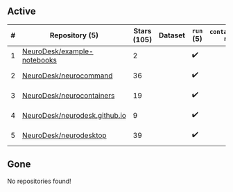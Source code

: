 ## Active
| # | Repository (5) | Stars (105) | Dataset | `run` (5) | `containers-run` | Last Modified |
| --- | --- | --- | --- | --- | --- | --- |
| 1 | [NeuroDesk/example-notebooks](https://github.com/NeuroDesk/example-notebooks) | 2 |  | :heavy_check_mark: |  | 2024-06-13 08:24:06+00:00 |
| 2 | [NeuroDesk/neurocommand](https://github.com/NeuroDesk/neurocommand) | 36 |  | :heavy_check_mark: |  | 2024-06-11 13:39:57+00:00 |
| 3 | [NeuroDesk/neurocontainers](https://github.com/NeuroDesk/neurocontainers) | 19 |  | :heavy_check_mark: |  | 2024-06-19 12:44:39+00:00 |
| 4 | [NeuroDesk/neurodesk.github.io](https://github.com/NeuroDesk/neurodesk.github.io) | 9 |  | :heavy_check_mark: |  | 2024-06-19 12:45:00+00:00 |
| 5 | [NeuroDesk/neurodesktop](https://github.com/NeuroDesk/neurodesktop) | 39 |  | :heavy_check_mark: |  | 2024-06-13 17:19:11+00:00 |

## Gone
No repositories found!

